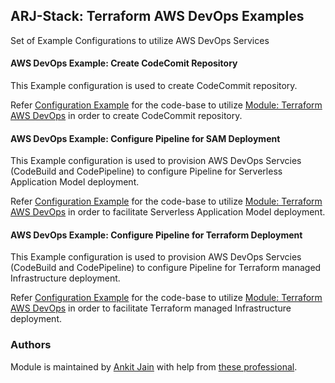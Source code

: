 ## ARJ-Stack: Terraform AWS DevOps Examples

Set of Example Configurations to utilize AWS DevOps Services

#### AWS DevOps Example: Create CodeComit Repository

This Example configuration is used to create CodeCommit repository.

Refer [Configuration Example](https://github.com/ankit-jn/terraform-aws-examples/tree/main/aws-devops/codecommit) for the code-base to utilize [Module: Terraform AWS DevOps](https://github.com/ankit-jn/terraform-aws-devops) in order to create CodeCommit repository.

#### AWS DevOps Example: Configure Pipeline for SAM Deployment

This Example configuration is used to provision AWS DevOps Servcies (CodeBuild and CodePipeline) to configure Pipeline for Serverless Application Model deployment.

Refer [Configuration Example](https://github.com/ankit-jn/terraform-aws-examples/tree/main/aws-devops/pipeline-sam) for the code-base to utilize [Module: Terraform AWS DevOps](https://github.com/ankit-jn/terraform-aws-devops) in order to facilitate Serverless Application Model deployment.

#### AWS DevOps Example: Configure Pipeline for Terraform Deployment

This Example configuration is used to provision AWS DevOps Servcies (CodeBuild and CodePipeline) to configure Pipeline for Terraform managed Infrastructure deployment.

Refer [Configuration Example](https://github.com/ankit-jn/terraform-aws-examples/tree/main/aws-devops/pipeline-terraform) for the code-base to utilize [Module: Terraform AWS DevOps](https://github.com/ankit-jn/terraform-aws-devops) in order to facilitate Terraform managed Infrastructure deployment.

### Authors

Module is maintained by [Ankit Jain](https://github.com/ankit-jn) with help from [these professional](https://github.com/ankit-jn/terraform-aws-examples/graphs/contributors).
